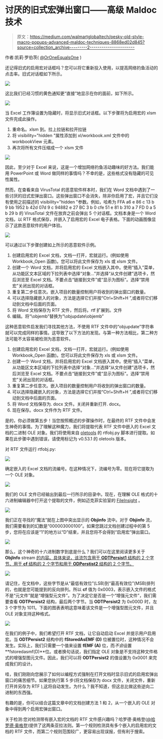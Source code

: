 # 讨厌的旧式宏弹出窗口——高级 Maldoc 技术

> 原文：<https://medium.com/walmartglobaltech/pesky-old-style-macro-popups-advanced-maldoc-techniques-8868ed02d845?source=collection_archive---------2----------------------->

作者:凯莉·罗伯茨( [@OrOneEqualsOne](https://twitter.com/OrOneEqualsOne) )

还记得旧式的启用宏对话框吗？您可以将它重新投入使用，以提高网络钓鱼活动的点击率。旧式对话框如下所示。

![](img/5c01efc4e6ea978bfd31f5035baa536b.png)

这比我们已经习惯的黄色通知更“直接”地显示在你的面前，如下所示。

![](img/7cf8b47d67e40c555f908f515e56d1c1.png)

当 Excel 工作簿设置为隐藏时，将显示旧式对话框。以下步骤将为启用宏的 xlsm 文件完成此操作。

1.  重命名。xlsm 到。拉上拉链和拉开拉链
2.  将 visibility="hidden "属性添加到 xl/workbook.xml 文件中的 workbookView 元素。
3.  再次将所有文件压缩成一个 xlsm 文件

![](img/5551fda87922a755125fdd8166e52a7f.png)

因此，至少对于 Excel 来说，这是一个增加网络钓鱼活动趣味的好方法。我们能用 PowerPoint 或 Word 做同样的事情吗？不幸的是，这些格式没有隐藏的可见性属性。

然而，在查看来自 VirusTotal 的恶意软件样本时，我们在 Word 文档中遇到了一些讨厌的旧式宏弹出窗口。这些弹出窗口不会消失，除非你启用了宏，并且它们没有使用之前描述的 visibility="hidden "参数。例如，哈希为 FFA a6 e 86 c 13 b 9 bb 1952 b 42d 07d 9 c 94882 e 27 BC 3 b 0 cfe 51 e 81 b 310 a 7 FD 0 a 5 b 29 b 的 VirusTotal 文件在放弃之前会弹出 5 个对话框。文档本身是一个 Word 文档，以 RTF 格式保存，并嵌入了启用宏的 Excel 电子表格。下面的动画图像显示了这款恶意软件的用户体验。

![](img/96f183d0fb727b0db5cf73de69921f26.png)

可以通过以下步骤创建如上所示的恶意软件示例。

1.  创建启用宏的 Excel 文档，文档一打开，宏就运行。(例如使用 Workbook_Open 函数)。您可以将此文件保存为 xls 或 xlsm 文件。
2.  创建一个 Word 文档，并将启用宏的 Excel 文档嵌入其中。使用“插入”菜单，从功能区文本区域的下拉列表中选择“对象…”并选择“从文件创建”选项卡，然后浏览至 Excel 文档。不要点击“链接到文件”或“显示为图标”。选择“禁用宏”关闭出现的对话框。
3.  重复第二步任意次。嵌入项目的数量控制用户将收到的弹出窗口的数量。
4.  可以选择隐藏嵌入的对象，方法是选择它们并按“Ctrl+Shift+H ”,或者将它们移动到文档中后面的页面。
5.  将 Word 文档保存为 RTF 文件，然后将。rtf 扩展到。文件
6.  编辑。将“\objemb”替换为“\objupdate\objemb”

这种恶意软件启发我们寻找其他方法，不使用 RTF 文件中的“objupdate”字符串就可以完成同样的事情。这导致了以下方法的发现。与第一种方法相比，第二种方法可能不太容易被检测为恶意软件。

1.  创建启用宏的 Excel 文档，文档一打开，宏就运行。(例如使用 Workbook_Open 函数)。您可以将此文件保存为 xls 或 xlsm 文件。
2.  创建一个 Word 文档，并将启用宏的 Excel 文档嵌入其中。使用“插入”菜单，从功能区文本区域的下拉列表中选择“对象…”并选择“从文件创建”选项卡，然后浏览至 Excel 文档。不要点击“链接到文件”或“显示为图标”。选择“禁用宏”关闭出现的对话框。
3.  重复第二步任意次。嵌入项目的数量控制用户将收到的弹出窗口的数量。
4.  可以选择隐藏嵌入的对象，方法是选择它们并按“Ctrl+Shift+H ”,或者将它们移动到文档中后面的页面。
5.  将 Word 文档保存为. docx 文件。关闭并重新打开. docx。
6.  现在保存。docx 文件作为 RTF 文件。

是的，你必须做第五步！当您按照概述的步骤操作时，在最终的 RTF 文件中会发生神奇的事情。为了理解这种魔力，我们将提取代表 RTF 文件中嵌入的 Excel 文档的二进制 OLE 对象。我们将使用来自 [oletools](https://github.com/decalage2/oletools) 的 rtfobj.py 脚本进行提取。如果在此步骤中遇到错误，请使用标记为 v0.53.1 的 oletools 版本。

对 RTF 文件运行 rtfobj.py:

![](img/5c88934a1cac30bbf68af7bbd6ea7616.png)

确定嵌入的 Excel 文档的流编号。在这种情况下，流编号为零。现在将它提取为一个 OLE 对象。

![](img/2f83a6337c3402214fbcfb288b966c3d.png)

我们的 OLE 文件已经输出到最后一行所示的目录中。现在，在理解 OLE 格式的十六进制编辑器中打开这个提取的文件，例如迈克菲实验室的 [FileInsight](http://download.nai.com/products/mcafee-avert/fileinsight.zip) 。

![](img/580110d587ef8853f68fe21a3a1a1ad3.png)

我们正在寻找的“魔法”就在上图中突出显示的 **Objinfo** 流中。对于 **Objinfo** 流，我们需要看到的幻数是“000003000100”。如果您跳过文档创建过程中的第 5 步，您将在应该是“1”的地方以“D”结束，并且您将不会得到“启用宏”弹出窗口。

![](img/02674aa6d4b74954876603492bfd8f56.png)

那么，这个神奇的十六进制数字到底是什么？我们可以在这里阅读更多关于 **ObjInfo** stream [的内容。具体来说，该流包含用于 **ODTPersist1** 结构的 2 个字节、用于 **cf** 结构的 2 个字节和用于 **ODPerstist2** 结构的 2 个字节。](https://docs.microsoft.com/en-us/openspecs/office_file_formats/ms-doc/13ba10a8-d8b2-433b-bf3b-ec238dc8f9ce)

![](img/a668d469c36ef68279ef4a2077f91c5b.png)

请记住，在文档中，这些字节是从“最低有效位”(LSB)到“最高有效位”(MSB)排列的，也就是您可能提到的反向排列。所以 **cf** 值为 0x0003，表示嵌入文件的格式不是“元文件”就是“增强型元文件”。为了决定它是否是一个“增强元文件”，我们需要查看 **ODTPersist2** 结构，最后两个字节。当 **ODTPersist2** 为 0x000D 时，左 3 个字节为 1011。下面的图表表明这意味着该文件是一个增强型图元文件，并且 OLE 对象支持这种格式。

![](img/bbcc5dac2c8f578685e19abaad64a513.png)

在我们的例子中，我们希望打开 RTF 文档，让它自动启动 Excel 并提示用户启用宏。当 **ODTPersist2** 结构中的 **fStoredAsEMF (D)** 位被置位时，这种情况不会发生。实际上，我们只需要一个值来设置 **fEMF (A)** 位，而*不会*设置**fstoredasmf(D)**位。或者换句话说，我们指定 OLE 对象是不支持这种文件格式的增强型图元文件。因此，我们可以将 **ODTPersist2** 的值设置为 0x0001 来完成我们的设计。

哇，我们刚刚向您展示了如何以编程方式强制在打开文档时显示旧式的启用宏弹出窗口的痛苦细节。如果您执行第 5 步(将文档保存为 docx 文件，关闭文件，重新打开并另存为 RTF ),这将自动发生。为什么？我不知道，但这总比做这些逆向二进制的东西强。

有趣的是，你可以结合这篇文章中的文档创建方法 1 和 2，从一个嵌入的 OLE 对象中得到两个启用宏弹出窗口。

关于检测:您对检测带有嵌入宏的文档的 RTF 文件感兴趣吗？哈罗德·奥格登([@哈罗德·奥格登](http://twitter.com/HaroldOgden))提供了这两条亚拉法则。第一个规则检测具有多个嵌入的启用宏的文档的 RTF 文件，而第二个规则范围较广，更容易出现误报，但有利于搜索。